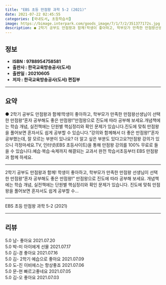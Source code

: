 ```yaml
---
title: "EBS 초등 만점왕 과학 5-2 (2021)"
date: 2021-07-22 02:45:55
categories: [국내도서, 초등학습서]
image: https://bimage.interpark.com/goods_image/7/1/7/2/351377172s.jpg
description: ● 2학기 공부도 만점왕과 함께!학생이 좋아하고, 학부모가 만족한 만점왕선생님이 선택한 만점왕“혼자 공부해도 좋은 만점왕!”만점왕으로 진도에 따라 공부해 보세요.개념책에는 학습 개념, 실전책에는 단원별 핵심정리와 확인 문제가 있습니다.진도에 맞춰 만점왕을 풀어보면 혼자서도 쉽게 공부할
---
```


## **정보**

- **ISBN : 9788954758581**
- **출판사 : 한국교육방송공사(도서)**
- **출판일 : 20210605**
- **저자 : 한국교육방송공사(도서) 편집부**

------



## **요약**

●  2학기 공부도 만점왕과 함께!학생이 좋아하고, 학부모가 만족한 만점왕선생님이 선택한 만점왕“혼자 공부해도 좋은 만점왕!”만점왕으로 진도에 따라 공부해 보세요.개념책에는 학습 개념, 실전책에는 단원별 핵심정리와 확인 문제가 있습니다.진도에 맞춰 만점왕을 풀어보면 혼자서도 쉽게 공부할 수 있습니다.“강의와 함께해서 더 좋은 만점왕!”혼자 공부했는데, 잘 모르는 부분이 있나요? 더 알고 싶은 부분도 있다고요?만점왕 강의가 있으니 걱정마세요.TV, 인터넷(EBS 초등사이트)을 통해 만점왕 강의를 100% 무료로 들을 수 있습니다.예습·복습·숙제까지 해결되는 교과서 완전 학습서초등부터 EBS 만점왕과 함께 하세요.

------

2학기 공부도 만점왕과 함께!
학생이 좋아하고, 학부모가 만족한 만점왕
선생님이 선택한 만점왕“혼자 공부해도 좋은 만점왕!”
만점왕으로 진도에 따라 공부해 보세요.
개념책에는 학습 개념, 실전책에는 단원별 핵심정리와 확인 문제가 있습니다.
진도에 맞춰 만점왕을 풀어보면 혼자서도 쉽게 공부할 수... 

------


EBS 초등 만점왕 과학 5-2 (2021) 

------


## **리뷰** 

5.0 남- 좋아요 2021.07.20 <br/>5.0 박-미 아이에게 선물 2021.07.17 <br/>5.0 김-경 좋아요 2021.07.16 <br/>5.0 김- 2학기 예습으로 좋아요 2021.07.09 <br/>5.0 도-진 이비에스는 항상좋죠 2021.07.06 <br/>5.0 문-현 빠르고좋네요 2021.07.05 <br/>5.0 김-오 좋아요 2021.07.03 <br/>